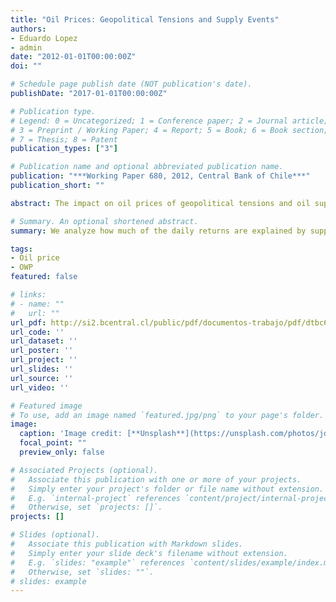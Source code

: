 ```yaml
---
title: "Oil Prices: Geopolitical Tensions and Supply Events"
authors:
- Eduardo Lopez
- admin
date: "2012-01-01T00:00:00Z"
doi: ""

# Schedule page publish date (NOT publication's date).
publishDate: "2017-01-01T00:00:00Z"

# Publication type.
# Legend: 0 = Uncategorized; 1 = Conference paper; 2 = Journal article;
# 3 = Preprint / Working Paper; 4 = Report; 5 = Book; 6 = Book section;
# 7 = Thesis; 8 = Patent
publication_types: ["3"]

# Publication name and optional abbreviated publication name.
publication: "***Working Paper 680, 2012, Central Bank of Chile***"
publication_short: ""

abstract: The impact on oil prices of geopolitical tensions and oil supply-side events is examined. Using a GARCH model on daily oil price data, we find that, when these events actually occur -10% frequency- the geopolitical events explain around 3/4 of daily oil returns forecasted by the model, and oil supply-side events explain 2/3. When there is no occurrence of these events, financial factors (i.e. dollar fluctuations and market risk perception changes) explain around 4/5 of the daily return of oil price forecasted in average. Variance of oil return is highly persistent and these events explain no more than 10% of the daily conditional variance on the day the events actually occur.

# Summary. An optional shortened abstract.
summary: We analyze how much of the daily returns are explained by supply events and geopolitical tensions.

tags:
- Oil price
- OWP
featured: false

# links:
# - name: ""
#   url: ""
url_pdf: http://si2.bcentral.cl/public/pdf/documentos-trabajo/pdf/dtbc680.pdf
url_code: ''
url_dataset: ''
url_poster: ''
url_project: ''
url_slides: ''
url_source: ''
url_video: ''

# Featured image
# To use, add an image named `featured.jpg/png` to your page's folder. 
image:
  caption: 'Image credit: [**Unsplash**](https://unsplash.com/photos/jdD8gXaTZsc)'
  focal_point: ""
  preview_only: false

# Associated Projects (optional).
#   Associate this publication with one or more of your projects.
#   Simply enter your project's folder or file name without extension.
#   E.g. `internal-project` references `content/project/internal-project/index.md`.
#   Otherwise, set `projects: []`.
projects: []

# Slides (optional).
#   Associate this publication with Markdown slides.
#   Simply enter your slide deck's filename without extension.
#   E.g. `slides: "example"` references `content/slides/example/index.md`.
#   Otherwise, set `slides: ""`.
# slides: example
---
```

